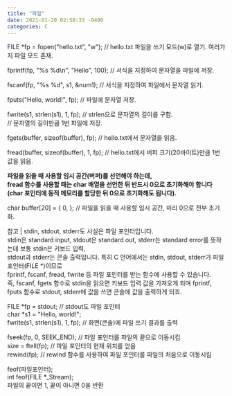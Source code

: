```yaml
---
title: "파일"
date: 2021-01-20 02:58:33 -0400
categories: C
---
```


FILE *fp = fopen("hello.txt", "w");           // hello.txt 파일을 쓰기 모드(w)로 열기. 여러가지 파일 모드 존재.  
  
fprintf(fp, "%s %d\n", "Hello", 100);   // 서식을 지정하여 문자열을 파일에 저장.  
  
fscanf(fp, "%s %d", s1, &num1);    // 서식을 지정하여 파일에서 문자열 읽기.  
  
fputs("Hello, world!", fp);    // 파일에 문자열 저장.  
  
fwrite(s1, strlen(s1), 1, fp);    // strlen으로 문자열의 길이를 구함.  
                                  // 문자열의 길이만큼 1번 파일에 저장.  
  
fgets(buffer, sizeof(buffer), fp);     // hello.txt에서 문자열을 읽음.  
  
fread(buffer, sizeof(buffer), 1, fp);   // hello.txt에서 버퍼 크기(20바이트)만큼 1번 값을 읽음.  
  
**파일을 읽을 때 사용할 임시 공간(버퍼)를 선언해야 하는데,**  
**fread 함수를 사용할 때는 char 배열을 선언한 뒤 반드시 0으로 초기화해야 합니다(char 포인터에 동적 메모리를 할당한 뒤 0으로 초기화해도 됩니다).**  
  
char buffer[20] = { 0, };    // 파일을 읽을 때 사용할 임시 공간, 미리 0으로 전부 초기화.  
  
참고 | stdin, stdout, stderr도 사실은 파일 포인터입니다.  
stdin은 standard input, stdout은 standard out, stderr는 standard error를 뜻하는데 보통 stdin은 키보드 입력,  
stdout과 stderr는 콘솔 출력입니다. 특히 C 언어에서는 stdin, stdout, stderr가 파일 포인터(FILE *)이므로  
fprintf, fscanf, fread, fwrite 등 파일 포인터를 받는 함수에 사용할 수 있습니다.  
즉, fscanf, fgets 함수로 stdin을 읽으면 키보드 입력 값을 가져오게 되며 fprintf, fputs 함수로 stdout, stderr에 값을 쓰면 콘솔에 값을 출력하게 되죠.  
  
FILE *fp = stdout;                // stdout도 파일 포인터  
char *s1 = "Hello, world!";  
fwrite(s1, strlen(s1), 1, fp);    // 화면(콘솔)에 파일 쓰기 결과를 출력  
  
fseek(fp, 0, SEEK_END);    // 파일 포인터를 파일의 끝으로 이동시킴  
size = ftell(fp);          // 파일 포인터의 현재 위치를 얻음  
rewind(fp);    // rewind 함수를 사용하여 파일 포인터를 파일의 처음으로 이동시킴  
  
feof(파일포인터);  
int feof(FILE *_Stream);  
파일의 끝이면 1, 끝이 아니면 0을 반환  
